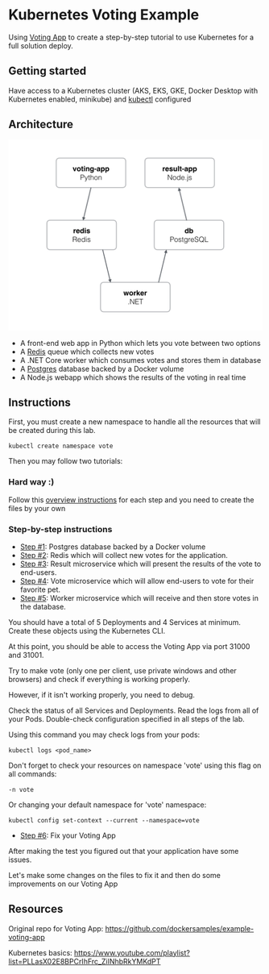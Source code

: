 Kubernetes Voting Example
=========

Using [Voting App](https://github.com/dockersamples/example-voting-app) to create a step-by-step tutorial to use Kubernetes for a full solution deploy.

Getting started
---------------

Have access to a Kubernetes cluster (AKS, EKS, GKE, Docker Desktop with Kubernetes enabled, minikube) and [kubectl](https://kubernetes.io/docs/tasks/tools/install-kubectl/) configured

Architecture
-----

![Architecture diagram](/files/architecture.png)

* A front-end web app in Python which lets you vote between two options
* A [Redis](https://hub.docker.com/_/redis/) queue which collects new votes
* A .NET Core worker which consumes votes and stores them in database
* A [Postgres](https://hub.docker.com/_/postgres/) database backed by a Docker volume
* A Node.js webapp which shows the results of the voting in real time

Instructions
-----
First, you must create a new namespace to handle all the resources that will be created during this lab.

```
kubectl create namespace vote
```
Then you may follow two tutorials:
### Hard way :)
Follow this [overview instructions](/tutorials/hard-way-tutorial.md) for each step and you need to create the files by your own

### Step-by-step instructions
- [Step #1](/tutorials/step1-instructions.md): Postgres database backed by a Docker volume
- [Step #2](/tutorials/step2-instructions.md): Redis which will collect new votes for the application.
- [Step #3](/tutorials/step3-instructions.md): Result microservice which will present the results of the vote to end-users.
- [Step #4](/tutorials/step4-instructions.md): Vote microservice which will allow end-users to vote for their favorite pet.
- [Step #5](/tutorials/step5-instructions.md): Worker microservice which will receive and then store votes in the database.

You should have a total of 5 Deployments and 4 Services at minimum. Create these objects using the Kubernetes CLI.

At this point, you should be able to access the Voting App via port 31000 and 31001. 

Try to make vote (only one per client, use private windows and other browsers) and check if everything is working properly.

However, if it isn't working properly, you need to debug.

Check the status of all Services and Deployments. Read the logs from all of your Pods. Double-check configuration specified in all steps of the lab.

Using this command you may check logs from your pods:
```
kubectl logs <pod_name>
```

Don't forget to check your resources on namespace 'vote' using this flag on all commands:
```
-n vote
```

Or changing your default namespace for 'vote' namespace:
```
kubectl config set-context --current --namespace=vote
```

- [Step #6](/tutorials/step6-instructions.md): Fix your Voting App

After making the test you figured out that your application have some issues.

Let's make some changes on the files to fix it and then do some improvements on our Voting App

Resources
-----
Original repo for Voting App: https://github.com/dockersamples/example-voting-app

Kubernetes basics: https://www.youtube.com/playlist?list=PLLasX02E8BPCrIhFrc_ZiINhbRkYMKdPT